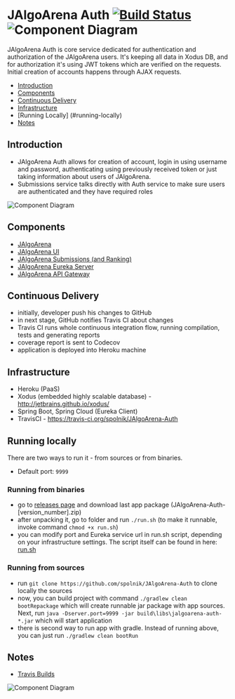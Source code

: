 # JAlgoArena Auth [![Build Status](https://travis-ci.org/spolnik/JAlgoArena-Auth.svg?branch=master)](https://travis-ci.org/spolnik/JAlgoArena-Auth) ![Component Diagram](https://github.com/spolnik/JAlgoArena/raw/master/design/component_diagram.png)

JAlgoArena Auth is core service dedicated for authentication and authorization of the JAlgoArena users. It's keeping all data in Xodus DB, and for authorization it's using JWT tokens which are verified on the requests. Initial creation of accounts happens through AJAX requests.

- [Introduction](#introduction)
- [Components](#components)
- [Continuous Delivery](#continuous-delivery)
- [Infrastructure](#infrastructure)
- [Running Locally] (#running-locally)
- [Notes](#notes)

## Introduction

- JAlgoArena Auth allows for creation of account, login in using username and password, authenticating using previously received token or just taking information about users of JAlgoArena.
- Submissions service talks directly with Auth service to make sure users are authenticated and they have required roles

![Component Diagram](https://github.com/spolnik/JAlgoArena/raw/master/design/component_diagram.png)

## Components

- [JAlgoArena](https://github.com/spolnik/JAlgoArena)
- [JAlgoArena UI](https://github.com/spolnik/JAlgoArena-UI)
- [JAlgoArena Submissions (and Ranking)](https://github.com/spolnik/JAlgoArena-Submissions)
- [JAlgoArena Eureka Server](https://github.com/spolnik/JAlgoArena-Eureka)
- [JAlgoArena API Gateway](https://github.com/spolnik/JAlgoArena-API)

## Continuous Delivery

- initially, developer push his changes to GitHub
- in next stage, GitHub notifies Travis CI about changes
- Travis CI runs whole continuous integration flow, running compilation, tests and generating reports
- coverage report is sent to Codecov
- application is deployed into Heroku machine

## Infrastructure

- Heroku (PaaS)
- Xodus (embedded highly scalable database) - http://jetbrains.github.io/xodus/
- Spring Boot, Spring Cloud (Eureka Client)
- TravisCI - https://travis-ci.org/spolnik/JAlgoArena-Auth

## Running locally

There are two ways to run it - from sources or from binaries.
- Default port: `9999`

### Running from binaries
- go to [releases page](https://github.com/spolnik/JAlgoArena-Auth/releases) and download last app package (JAlgoArena-Auth-[version_number].zip)
- after unpacking it, go to folder and run `./run.sh` (to make it runnable, invoke command `chmod +x run.sh`)
- you can modify port and Eureka service url in run.sh script, depending on your infrastructure settings. The script itself can be found in here: [run.sh](run.sh)

### Running from sources
- run `git clone https://github.com/spolnik/JAlgoArena-Auth` to clone locally the sources
- now, you can build project with command `./gradlew clean bootRepackage` which will create runnable jar package with app sources. Next, run `java -Dserver.port=9999 -jar build\libs\jalgoarena-auth-*.jar` which will start application
- there is second way to run app with gradle. Instead of running above, you can just run `./gradlew clean bootRun`

## Notes
- [Travis Builds](https://travis-ci.org/spolnik)

![Component Diagram](https://github.com/spolnik/JAlgoArena/raw/master/design/JAlgoArena_Logo.png)
